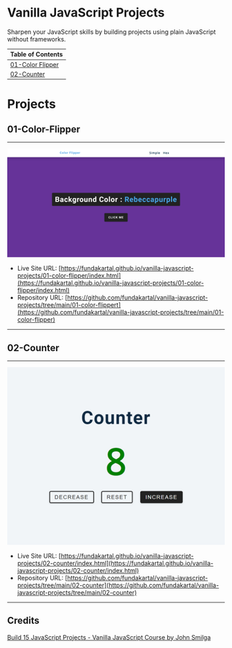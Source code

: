 # Vanilla JavaScript Projects

Sharpen your JavaScript skills by building projects using plain JavaScript without frameworks.

| Table of Contents                                                     |
| --------------------------------------------------------------------- |
| [01-Color Flipper](#01-color-flipper)                                 |
| [02-Counter](#02-counter)                                             |

# Projects

## 01-Color-Flipper
---
![screenshot](./01-color-flipper/img/ss.png)

- Live Site URL: [https://fundakartal.github.io/vanilla-javascript-projects/01-color-flipper/index.html](https://fundakartal.github.io/vanilla-javascript-projects/01-color-flipper/index.html)
- Repository URL: [https://github.com/fundakartal/vanilla-javascript-projects/tree/main/01-color-flippert](https://github.com/fundakartal/vanilla-javascript-projects/tree/main/01-color-flipper)
---
## 02-Counter
---
![screenshot](./02-counter/img/ss.png)

- Live Site URL: [https://fundakartal.github.io/vanilla-javascript-projects/02-counter/index.html](https://fundakartal.github.io/vanilla-javascript-projects/02-counter/index.html)
- Repository URL: [https://github.com/fundakartal/vanilla-javascript-projects/tree/main/02-counter](https://github.com/fundakartal/vanilla-javascript-projects/tree/main/02-counter)
---
## Credits

[Build 15 JavaScript Projects - Vanilla JavaScript Course by John Smilga](https://www.youtube.com/watch?v=3PHXvlpOkf4)